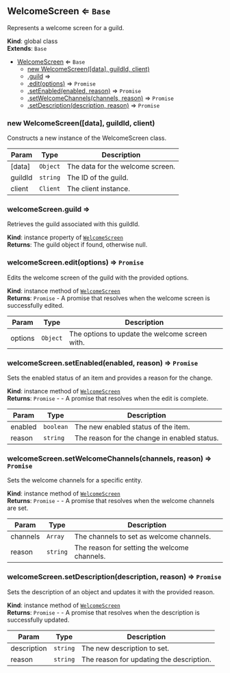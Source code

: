 <a name="WelcomeScreen"></a>

## WelcomeScreen ⇐ <code>Base</code>
Represents a welcome screen for a guild.

**Kind**: global class  
**Extends**: <code>Base</code>  

* [WelcomeScreen](#WelcomeScreen) ⇐ <code>Base</code>
    * [new WelcomeScreen([data], guildId, client)](#new_WelcomeScreen_new)
    * [.guild](#WelcomeScreen+guild) ⇒
    * [.edit(options)](#WelcomeScreen+edit) ⇒ <code>Promise</code>
    * [.setEnabled(enabled, reason)](#WelcomeScreen+setEnabled) ⇒ <code>Promise</code>
    * [.setWelcomeChannels(channels, reason)](#WelcomeScreen+setWelcomeChannels) ⇒ <code>Promise</code>
    * [.setDescription(description, reason)](#WelcomeScreen+setDescription) ⇒ <code>Promise</code>

<a name="new_WelcomeScreen_new"></a>

### new WelcomeScreen([data], guildId, client)
Constructs a new instance of the WelcomeScreen class.


| Param | Type | Description |
| --- | --- | --- |
| [data] | <code>Object</code> | The data for the welcome screen. |
| guildId | <code>string</code> | The ID of the guild. |
| client | <code>Client</code> | The client instance. |

<a name="WelcomeScreen+guild"></a>

### welcomeScreen.guild ⇒
Retrieves the guild associated with this guildId.

**Kind**: instance property of [<code>WelcomeScreen</code>](#WelcomeScreen)  
**Returns**: The guild object if found, otherwise null.  
<a name="WelcomeScreen+edit"></a>

### welcomeScreen.edit(options) ⇒ <code>Promise</code>
Edits the welcome screen of the guild with the provided options.

**Kind**: instance method of [<code>WelcomeScreen</code>](#WelcomeScreen)  
**Returns**: <code>Promise</code> - A promise that resolves when the welcome screen is successfully edited.  

| Param | Type | Description |
| --- | --- | --- |
| options | <code>Object</code> | The options to update the welcome screen with. |

<a name="WelcomeScreen+setEnabled"></a>

### welcomeScreen.setEnabled(enabled, reason) ⇒ <code>Promise</code>
Sets the enabled status of an item and provides a reason for the change.

**Kind**: instance method of [<code>WelcomeScreen</code>](#WelcomeScreen)  
**Returns**: <code>Promise</code> - - A promise that resolves when the edit is complete.  

| Param | Type | Description |
| --- | --- | --- |
| enabled | <code>boolean</code> | The new enabled status of the item. |
| reason | <code>string</code> | The reason for the change in enabled status. |

<a name="WelcomeScreen+setWelcomeChannels"></a>

### welcomeScreen.setWelcomeChannels(channels, reason) ⇒ <code>Promise</code>
Sets the welcome channels for a specific entity.

**Kind**: instance method of [<code>WelcomeScreen</code>](#WelcomeScreen)  
**Returns**: <code>Promise</code> - - A promise that resolves when the welcome channels are set.  

| Param | Type | Description |
| --- | --- | --- |
| channels | <code>Array</code> | The channels to set as welcome channels. |
| reason | <code>string</code> | The reason for setting the welcome channels. |

<a name="WelcomeScreen+setDescription"></a>

### welcomeScreen.setDescription(description, reason) ⇒ <code>Promise</code>
Sets the description of an object and updates it with the provided reason.

**Kind**: instance method of [<code>WelcomeScreen</code>](#WelcomeScreen)  
**Returns**: <code>Promise</code> - - A promise that resolves when the description is successfully updated.  

| Param | Type | Description |
| --- | --- | --- |
| description | <code>string</code> | The new description to set. |
| reason | <code>string</code> | The reason for updating the description. |

